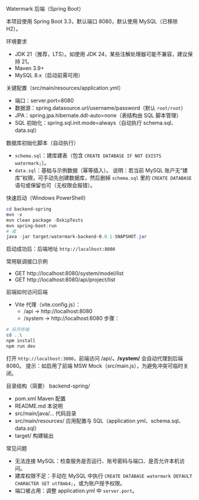 Watermark 后端（Spring Boot）

本项目使用 Spring Boot 3.3，默认端口 8080，默认使用 MySQL（已移除 H2）。

环境要求
- JDK 21（推荐，LTS）。如使用 JDK 24，某些注解处理器可能不兼容，建议保持 21。
- Maven 3.9+
- MySQL 8.x（启动前需可用）

关键配置（src/main/resources/application.yml）
- 端口：server.port=8080
- 数据源：spring.datasource.url/username/password（默认 `root/root`）
- JPA：spring.jpa.hibernate.ddl-auto=none（表结构由 SQL 脚本管理）
- SQL 初始化：spring.sql.init.mode=always（自动执行 schema.sql、data.sql）

数据库初始化脚本（自动执行）
- `schema.sql`：建库建表（包含 `CREATE DATABASE IF NOT EXISTS watermark;`）。
- `data.sql`：基础与示例数据（幂等插入）。
说明：若当前 MySQL 账户无“建库”权限，可手动先创建数据库，然后删掉 `schema.sql` 里的 `CREATE DATABASE` 语句或保留也可（无权限会报错）。

快速启动（Windows PowerShell）
```powershell
cd backend-spring
mvn -v
mvn clean package -DskipTests
mvn spring-boot:run
# 或
java -jar target/watermark-backend-0.0.1-SNAPSHOT.jar
```

启动成功后：后端地址 `http://localhost:8080`

常用联调接口示例
- GET http://localhost:8080/system/model/list
- GET http://localhost:8080/api/project/list

前端如何访问后端
- Vite 代理（vite.config.js）：
  - /api → http://localhost:8080
  - /system → http://localhost:8080
步骤：
```powershell
# 另开终端
cd ..\
npm install
npm run dev
```
打开 `http://localhost:3000`，前端访问 /api/**、/system/** 会自动代理到后端 8080。
提示：如启用了前端 MSW Mock（src/main.js），为避免冲突可临时关闭。

目录结构（简要）
backend-spring/
- pom.xml                      Maven 配置
- README.md                    本说明
- src/main/java/...            代码目录
- src/main/resources/          应用配置与 SQL（application.yml、schema.sql、data.sql）
- target/                      构建输出

常见问题
- 无法连接 MySQL：检查服务是否运行、账号密码与端口、是否允许本机访问。
- 建库权限不足：手动在 MySQL 中执行 `CREATE DATABASE watermark DEFAULT CHARACTER SET utf8mb4;`，或为账户授予权限。
- 端口被占用：调整 application.yml 中 `server.port`。
